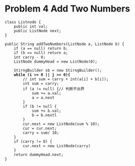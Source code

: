 # Problem 4 Add Two Numbers

<pre class="language-java"><code class="lang-java">class Listnode {
    public int val;
    public ListNode next;
}

public String addTwoNumbers(ListNode a, ListNode b) {
    if (a == null) return b;
    if (b == null) return a;
    int carry - 0;
    ListNode dummyHead = new ListNode(0);
    
    StirngBuilder sb = new StirngBuilder();
<strong>    while (i >= 0 || j >= 0){
</strong>        // int sum = carry + int(a[i] + b[i]);
        int sum = carry;
        if (a != null) {// 判断不出界
            sum += a.val;
            a = a.next
        }
        if (b != null {
            sum += b.val;
            b = b.nextl
        }
        cur.next = new ListNode(sum % 10);
        cur = cur.next;
        carry = sum/ 10; 
    }
    if (carry != 0) {
        cur.next = new ListNode(carry)
    }
    return dummyHead.next;
}
</code></pre>
